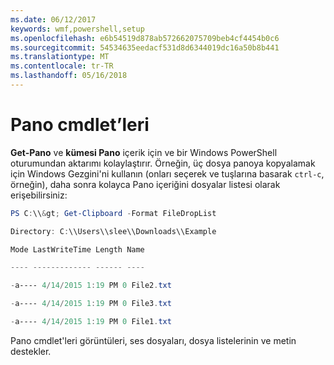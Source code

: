 ```yaml
---
ms.date: 06/12/2017
keywords: wmf,powershell,setup
ms.openlocfilehash: e6b54519d878ab572662075709beb4cf4454b0c6
ms.sourcegitcommit: 54534635eedacf531d8d6344019dc16a50b8b441
ms.translationtype: MT
ms.contentlocale: tr-TR
ms.lasthandoff: 05/16/2018
---
```

# <a name="clipboard-cmdlets"></a>Pano cmdlet’leri
**Get-Pano** ve **kümesi Pano** içerik için ve bir Windows PowerShell oturumundan aktarımı kolaylaştırır. Örneğin, üç dosya panoya kopyalamak için Windows Gezgini'ni kullanın (onları seçerek ve tuşlarına basarak `ctrl-c`, örneğin), daha sonra kolayca Pano içeriğini dosyalar listesi olarak erişebilirsiniz:

```powershell
PS C:\\&gt; Get-Clipboard -Format FileDropList

Directory: C:\\Users\\slee\\Downloads\\Example

Mode LastWriteTime Length Name

---- ------------- ------ ----

-a---- 4/14/2015 1:19 PM 0 File2.txt

-a---- 4/14/2015 1:19 PM 0 File3.txt

-a---- 4/14/2015 1:19 PM 0 File1.txt
```


Pano cmdlet'leri görüntüleri, ses dosyaları, dosya listelerinin ve metin destekler.
